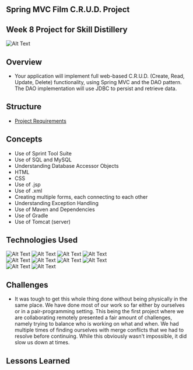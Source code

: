 ## Spring MVC Film C.R.U.D. Project
## Week 8 Project for Skill Distillery
![Alt Text](https://media.licdn.com/dms/image/C510BAQGcpYt2uJmayQ/company-logo_200_200/0?e=2159024400&v=beta&t=8O5Shdlep30sQ_juAPhlhUJi1jz-wl7FrJom6oG4cnw)

## Overview

  * Your application will implement full web-based C.R.U.D. (Create, Read, Update, Delete) functionality, using Spring MVC and the DAO pattern. The DAO implementation will use JDBC to persist and retrieve data.

## Structure

* [Project Requirements](https://github.com/SkillDistillery/SD24/blob/master/SpringMVC/SpringMVCFilmCRUD/projectRequirements.md)

## Concepts
* Use of Sprint Tool Suite
* Use of SQL and MySQL
* Understanding Database Accessor Objects
* HTML
* CSS
* Use of .jsp
* Use of .xml
* Creating multiple forms, each connecting to each other
* Understanding Exception Handling
* Use of Maven and Dependencies
* Use of Gradle
* Use of Tomcat (server)


## Technologies Used
![Alt Text](http://www.pngall.com/wp-content/uploads/2016/05/Java-PNG-180x180.png)
![Alt Text](https://itemis.ch/wp-content/uploads/sites/23/2015/06/eclipse5-180x180.jpg)
![Alt Text](https://media.trustradius.com/product-logos/GV/6S/3COGMZ775P74-180x180.PNG)
![Alt Text](https://media.trustradius.com/product-logos/HK/19/A1STBOL3HJCR-180x180.JPEG)
<br>
![Alt Text](http://ifixit.ie/wp-content/uploads/2015/02/Apple-logo-180x180.png)
![Alt Text](http://web.corballis.ie/technology_logos/mysql-logo-180x180.png)
![Alt Text](https://careers.google.com/jobs/dist/img/meta/careers_apple-touch-icon-180x180.a4632facecb104f3a686.png)
![Alt Text](http://www.pngall.com/wp-content/uploads/2016/04/Github-Free-PNG-Image.png)
<br>
![Alt Text](https://really-simple-ssl.com/wp-content/uploads/2017/07/icon-mamppro.png)
![Alt Text](https://secure.meetupstatic.com/photos/event/c/0/a/e/600_460069326.jpeg)

## Challenges
* It was tough to get this whole thing done without being physically in the same place. We have done most of our work so far either by ourselves or in a pair-programming setting. This being the first project where we are collaborating remotely presented a fair amount of challenges, namely trying to balance who is working on what and when. We had multiple times of finding ourselves with merge conflicts that we had to resolve before continuing. While this obviously wasn't impossible, it did slow us down at times.


## Lessons Learned
